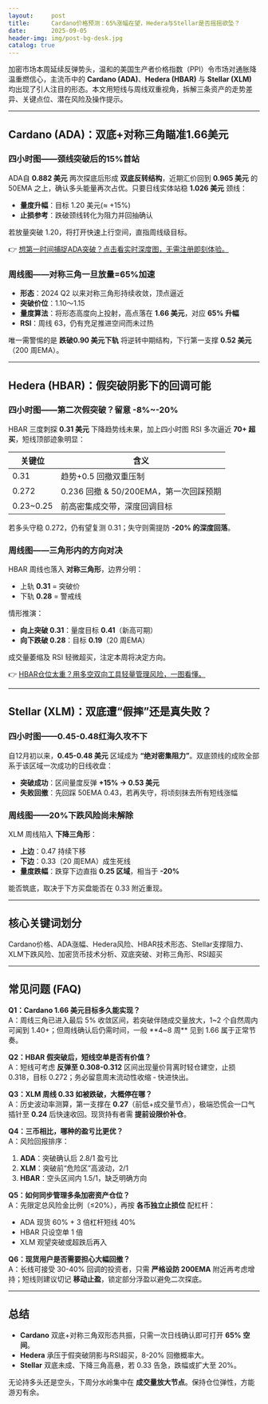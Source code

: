 ```yaml
---
layout:     post
title:      Cardano价格预测：65%涨幅在望，Hedera与Stellar是否摇摇欲坠？
date:       2025-09-05
header-img: img/post-bg-desk.jpg
catalog: true
---
```


加密市场本周延续反弹势头，温和的美国生产者价格指数（PPI）令市场对通胀降温重燃信心，主流币中的 **Cardano (ADA)**、**Hedera (HBAR)** 与 **Stellar (XLM)** 均出现了引人注目的形态。本文用短线与周线双重视角，拆解三条资产的走势差异、关键点位、潜在风险及操作提示。

---

## Cardano (ADA)：双底+对称三角瞄准1.66美元

### 四小时图——颈线突破后的15%首站

ADA自 **0.882 美元** 两次探底后形成 **双底反转结构**，近期汇价回到 **0.965 美元** 的 50EMA 之上，确认多头能量再次占优。只要日线实体站稳 **1.026 美元** 颈线：

- **量度升幅**：目标 1.20 美元(≈ +15%)
- **止损参考**：跌破颈线转化为阻力并回抽确认

若放量突破 1.20，将打开快速上行空间，直指周线级目标。

👉 [想第一时间捕捉ADA突破？点击看实时深度图，无需注册即刻体验。](https://okxdog.com/)

### 周线图——对称三角一旦放量=65%加速

- **形态**：2024 Q2 以来对称三角形持续收敛，顶点逼近
- **突破价位**：1.10～1.15
- **量度算法**：将形态高度向上投射，高点落在 **1.66 美元**，对应 **65% 升幅**
- **RSI**：周线 63，仍有充足推进空间而未过热

唯一需警惕的是 **跌破0.90 美元下轨** 将逆转中期结构，下行第一支撑 **0.52 美元**（200 周EMA）。

---

## Hedera (HBAR)：假突破阴影下的回调可能

### 四小时图——第二次假突破？留意 -8%~-20%

HBAR 三度刺探 **0.31 美元** 下降趋势线未果，加上四小时图 RSI 多次逼近 **70+ 超买**，短线顶部迹象明显：

| 关键位 | 含义 |
|---|---|
| 0.31 | 趋势+0.5 回撤双重压制 |
| 0.272 | 0.236 回撤 & 50/200EMA，第一次回踩预期 |
| 0.23~0.25 | 前高密集成交带，深度回调目标 |

若多头守稳 0.272，仍有望复测 0.31；失守则需提防 **-20% 的深度回落**。

### 周线图——三角形内的方向对决

HBAR 周线也落入 **对称三角形**，边界分明：  

- 上轨 **0.31** = 突破价
- 下轨 **0.28** = 警戒线

情形推演：

- **向上突破 0.31**：量度目标 **0.41**（新高可期）
- **向下跌破 0.28**：目标 **0.19**（20 周EMA）

成交量萎缩及 RSI 轻微超买，注定本周将决定方向。

👉 [HBAR仓位太重？用多空双向工具轻量管理风险，一图看懂。](https://okxdog.com/)

---

## Stellar (XLM)：双底遭“假摔”还是真失败？

### 四小时图——0.45-0.48红海久攻不下

自12月初以来，**0.45-0.48 美元** 区域成为 **“绝对密集阻力”**。双底颈线的成败全部系于该区域一次成功的日线收盘：

- **突破成功**：区间量度反弹 **+15% → 0.53 美元**
- **失败回撤**：先回踩 50EMA 0.43，若再失守，将顷刻抹去所有短线涨幅

### 周线图——20%下跌风险尚未解除

XLM 周线陷入 **下降三角形**：

- **上边**：0.47 持续下移
- **下边**：0.33（20 周EMA）成生死线
- **量度跌幅**：跌穿下边直指 **0.25 区域**，相当于 **-20%**

能否筑底，取决于下方买盘能否在 0.33 附近重现。

---

## 核心关键词划分

Cardano价格、ADA涨幅、Hedera风险、HBAR技术形态、Stellar支撑阻力、XLM下跌风险、加密货币技术分析、双底突破、对称三角形、RSI超买

---

## 常见问题 (FAQ)

**Q1：Cardano 1.66 美元目标多久能实现？**  
A：周线三角已进入最后 5% 收敛区间，若突破伴随成交量放大，1~2 个自然周内可闻到 1.40+；但周线确认后仍需时间，一般 **4~8 周** 见到 1.66 属于正常节奏。

**Q2：HBAR 假突破后，短线空单是否有价值？**  
A：短线可考虑 **反弹至 0.308-0.312** 区间出现量价背离时轻仓建空，止损 0.318，目标 0.272；务必留意周末流动性收缩 ‑ 快进快出。

**Q3：XLM 周线 0.33 如被跌破，大概停在哪？**  
A：历史波动率测算，第一支撑在 **0.27**（前低+成交量节点），极端恐慌会一口气插针至 **0.24** 后快速收回。现货持有者需 **提前设限价补仓**。

**Q4：三币相比，哪种的盈亏比更优？**  
A：风险回报排序：  
1) **ADA**：突破确认后 2.8/1 盈亏比  
2) **XLM**：突破前“危险区”高波动，2/1  
3) **HBAR**：空头区间内 1.5/1，缺乏明确方向

**Q5：如何同步管理多条加密资产仓位？**  
A：先限定总风险金比例（≤20%），再按 **各币独立止损位** 配杠杆：  
- ADA 现货 60% + 3 倍杠杆短线 40%  
- HBAR 只设空单 1 倍  
- XLM 观望突破或超跌后再入  

**Q6：现货用户是否需要担心大幅回撤？**  
A：长线可接受 30-40% 回调的投资者，只需 **严格设防 200EMA** 附近再考虑增持；短线则建议切记 **移动止盈**，锁定部分浮盈以避免二次探底。

---

## 总结

- **Cardano** 双底+对称三角双形态共振，只需一次日线确认即可打开 **65% 空间**。  
- **Hedera** 承压于假突破阴影与RSI超买，8-20% 回撤概率大。  
- **Stellar** 双底未成、下降三角高悬，若 0.33 告急，跌幅或扩大至 20%。

无论持多头还是空头，下周分水岭集中在 **成交量放大节点**。保持仓位弹性，方能游刃有余。